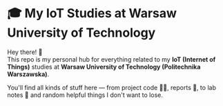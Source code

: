 # 🎓 My IoT Studies at Warsaw University of Technology

Hey there! 👋  
This repo is my personal hub for everything related to my **IoT (Internet of Things)** studies at **Warsaw University of Technology (Politechnika Warszawska)**.

You'll find all kinds of stuff here — from project code 🧑‍💻, reports 📄, to lab notes 🧪 and random helpful things I don't want to lose.
